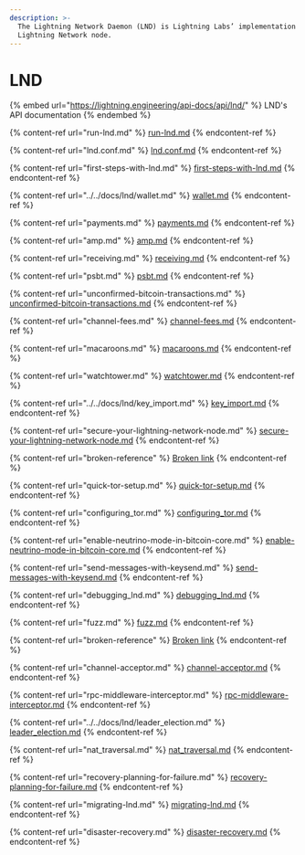 ```yaml
---
description: >-
  The Lightning Network Daemon (LND) is Lightning Labs’ implementation of a
  Lightning Network node.
---
```


# LND

{% embed url="https://lightning.engineering/api-docs/api/lnd/" %}
LND's API documentation
{% endembed %}

{% content-ref url="run-lnd.md" %}
[run-lnd.md](run-lnd.md)
{% endcontent-ref %}

{% content-ref url="lnd.conf.md" %}
[lnd.conf.md](lnd.conf.md)
{% endcontent-ref %}

{% content-ref url="first-steps-with-lnd.md" %}
[first-steps-with-lnd.md](first-steps-with-lnd.md)
{% endcontent-ref %}

{% content-ref url="../../docs/lnd/wallet.md" %}
[wallet.md](../../docs/lnd/wallet.md)
{% endcontent-ref %}

{% content-ref url="payments.md" %}
[payments.md](payments.md)
{% endcontent-ref %}

{% content-ref url="amp.md" %}
[amp.md](amp.md)
{% endcontent-ref %}

{% content-ref url="receiving.md" %}
[receiving.md](receiving.md)
{% endcontent-ref %}

{% content-ref url="psbt.md" %}
[psbt.md](psbt.md)
{% endcontent-ref %}

{% content-ref url="unconfirmed-bitcoin-transactions.md" %}
[unconfirmed-bitcoin-transactions.md](unconfirmed-bitcoin-transactions.md)
{% endcontent-ref %}

{% content-ref url="channel-fees.md" %}
[channel-fees.md](channel-fees.md)
{% endcontent-ref %}

{% content-ref url="macaroons.md" %}
[macaroons.md](macaroons.md)
{% endcontent-ref %}

{% content-ref url="watchtower.md" %}
[watchtower.md](watchtower.md)
{% endcontent-ref %}

{% content-ref url="../../docs/lnd/key_import.md" %}
[key\_import.md](../../docs/lnd/key_import.md)
{% endcontent-ref %}

{% content-ref url="secure-your-lightning-network-node.md" %}
[secure-your-lightning-network-node.md](secure-your-lightning-network-node.md)
{% endcontent-ref %}

{% content-ref url="broken-reference" %}
[Broken link](broken-reference)
{% endcontent-ref %}

{% content-ref url="quick-tor-setup.md" %}
[quick-tor-setup.md](quick-tor-setup.md)
{% endcontent-ref %}

{% content-ref url="configuring_tor.md" %}
[configuring\_tor.md](configuring_tor.md)
{% endcontent-ref %}

{% content-ref url="enable-neutrino-mode-in-bitcoin-core.md" %}
[enable-neutrino-mode-in-bitcoin-core.md](enable-neutrino-mode-in-bitcoin-core.md)
{% endcontent-ref %}

{% content-ref url="send-messages-with-keysend.md" %}
[send-messages-with-keysend.md](send-messages-with-keysend.md)
{% endcontent-ref %}

{% content-ref url="debugging_lnd.md" %}
[debugging\_lnd.md](debugging_lnd.md)
{% endcontent-ref %}

{% content-ref url="fuzz.md" %}
[fuzz.md](fuzz.md)
{% endcontent-ref %}

{% content-ref url="broken-reference" %}
[Broken link](broken-reference)
{% endcontent-ref %}

{% content-ref url="channel-acceptor.md" %}
[channel-acceptor.md](channel-acceptor.md)
{% endcontent-ref %}

{% content-ref url="rpc-middleware-interceptor.md" %}
[rpc-middleware-interceptor.md](rpc-middleware-interceptor.md)
{% endcontent-ref %}

{% content-ref url="../../docs/lnd/leader_election.md" %}
[leader\_election.md](../../docs/lnd/leader_election.md)
{% endcontent-ref %}

{% content-ref url="nat_traversal.md" %}
[nat\_traversal.md](nat_traversal.md)
{% endcontent-ref %}

{% content-ref url="recovery-planning-for-failure.md" %}
[recovery-planning-for-failure.md](recovery-planning-for-failure.md)
{% endcontent-ref %}

{% content-ref url="migrating-lnd.md" %}
[migrating-lnd.md](migrating-lnd.md)
{% endcontent-ref %}

{% content-ref url="disaster-recovery.md" %}
[disaster-recovery.md](disaster-recovery.md)
{% endcontent-ref %}
